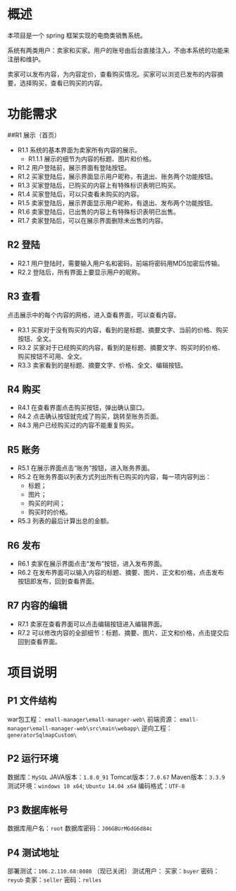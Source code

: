 # 概述
本项目是一个 spring 框架实现的电商类销售系统。

系统有两类用户：卖家和买家。用户的账号由后台直接注入，不由本系统的功能来注册和维护。

卖家可以发布内容，为内容定价，查看购买情况。买家可以浏览已发布的内容摘要，选择购买，查看已购买的内容。


# 功能需求

##R1 展示（首页）
* R1.1 系统的基本界面为卖家所有内容的展示。
	* R1.1.1 展示的细节为内容的标题、图片和价格。
* R1.2 用户登陆前，展示界面有登陆按钮。
* R1.2 买家登陆后，展示界面显示用户昵称，有退出、账务两个功能按钮。
* R1.3 买家登陆后，已购买的内容上有特殊标识表明已购买。
* R1.4 买家登陆后，可以只查看未购买的内容。
* R1.5 卖家登陆后，展示界面显示用户昵称，有退出、发布两个功能按钮。
* R1.6 卖家登陆后，已出售的内容上有特殊标识表明已出售。
* R1.7 卖家登陆后，可以在展示界面删除未出售的内容。

## R2 登陆
* R2.1 用户登陆时，需要输入用户名和密码，前端将密码用MD5加密后传输。
* R2.2 登陆后，所有界面上要显示用户的昵称。

## R3 查看
点击展示中的每个内容的网格，进入查看界面，可以查看内容。

* R3.1 买家对于没有购买的内容，看到的是标题、摘要文字、当前的价格、购买按钮、全文。
* R3.2 买家对于已经购买的内容，看到的是标题、摘要文字、购买时的价格、购买按钮不可用、全文。
* R3.3 卖家看到的是标题、摘要文字、价格、全文、编辑按钮。

## R4 购买
* R4.1 在查看界面点击购买按钮，弹出确认窗口。
* R4.2 点击确认按钮就完成了购买，跳转至账务页面。
* R4.3 用户已经购买过的内容不能重复购买。

## R5 账务
* R5.1 在展示界面点击“账务”按钮，进入账务界面。
* R5.2 在账务界面以列表方式列出所有已购买的内容，每一项内容列出：
	* 标题；
	* 图片；
	* 购买的时间；
	* 购买时的价格。
* R5.3 列表的最后计算出总的金额。

## R6 发布
* R6.1 卖家在展示界面点击“发布”按钮，进入发布界面。
* R6.2 在发布界面可以输入内容的标题、摘要、图片、正文和价格，点击发布按钮即发布，回到查看界面。

## R7 内容的编辑
* R7.1 卖家在查看界面可以点击编辑按钮进入编辑界面。
* R7.2 可以修改内容的全部细节：标题、摘要、图片、正文和价格，点击提交后回到查看界面。


# 项目说明

## P1 文件结构
war包工程： `emall-manager\emall-manager-web\`
前端资源： `emall-manager\emall-manager-web\src\main\webapp\`
逆向工程： `generatorSqlmapCustom\`

## P2 运行环境
数据库：`MySQL`
JAVA版本：`1.8.0_91`
Tomcat版本：`7.0.67`
Maven版本：`3.3.9`
测试环境：`windows 10 x64`; `Ubuntu 14.04 x64`
编码格式：`UTF-8`

## P3 数据库帐号
数据库用户名：`root`
数据库密码：`J06GBUrMGdG6d84c`

## P4 测试地址
部署测试：`106.2.110.68:8080` （现已关闭）
测试用户：
买家：`buyer` 密码：`reyub`
卖家：`seller` 密码：`relles`

